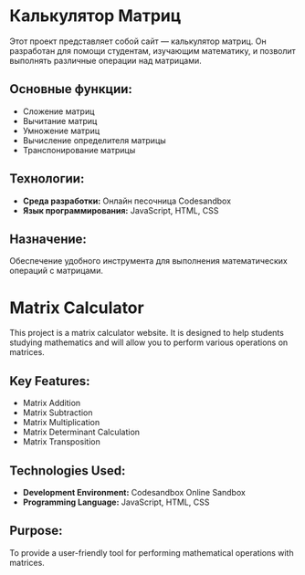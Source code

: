 # Калькулятор Матриц

Этот проект представляет собой сайт — калькулятор матриц. Он разработан для помощи студентам, изучающим математику, и позволит выполнять различные операции над матрицами.

## Основные функции:

* Сложение матриц
* Вычитание матриц
* Умножение матриц
* Вычисление определителя матрицы
* Транспонирование матрицы

## Технологии:

* **Среда разработки:** Онлайн песочница Codesandbox
* **Язык программирования:** JavaScript, HTML, CSS

## Назначение:

Обеспечение удобного инструмента для выполнения математических операций с матрицами.

# Matrix Calculator

This project is a matrix calculator website. It is designed to help students studying mathematics and will allow you to perform various operations on matrices.

## Key Features:

* Matrix Addition
* Matrix Subtraction
* Matrix Multiplication
* Matrix Determinant Calculation
* Matrix Transposition

## Technologies Used:

* **Development Environment:** Codesandbox Online Sandbox
* **Programming Language:** JavaScript, HTML, CSS
## Purpose:

To provide a user-friendly tool for performing mathematical operations with matrices.
